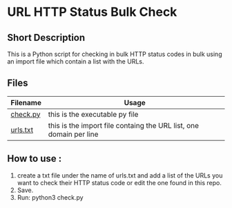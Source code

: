 # URL HTTP Status Bulk Check
## Short Description

This is a Python script for checking in bulk HTTP status codes in bulk using an import file which contain a list with the URLs.

## Files

| Filename | Usage |
|--|--|
|[check.py](check.py)|this is the executable py file|
|[urls.txt](urls.txt)|this is the import file containg the URL list, one domain per line|

## How to use :

1. create a txt file under the name of urls.txt and add a list of the URLs you want to check their HTTP status code or edit the one found in this repo.
2. Save.
3. Run: python3 check.py
